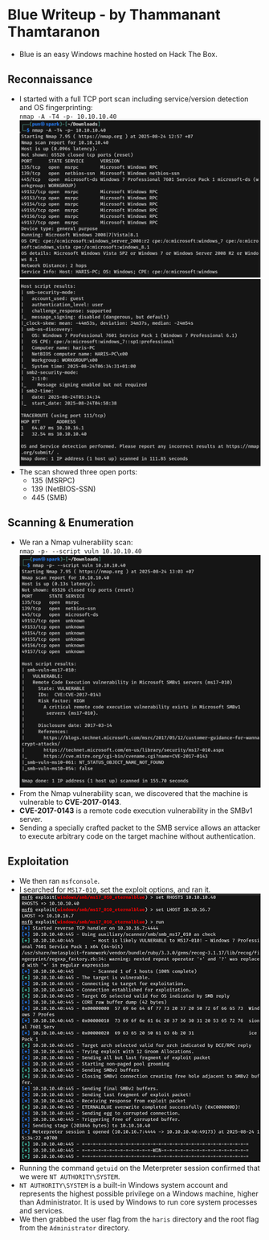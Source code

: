 # Blue Writeup - by Thammanant Thamtaranon  
- Blue is an easy Windows machine hosted on Hack The Box.

## Reconnaissance  
- I started with a full TCP port scan including service/version detection and OS fingerprinting:  
  `nmap -A -T4 -p- 10.10.10.40`  
![Nmap_Scan1](Nmap_Scan1.png)  
![Nmap_Scan2](Nmap_Scan2.png)  
- The scan showed three open ports:  
  - 135 (MSRPC) 
  - 139 (NetBIOS-SSN)
  - 445 (SMB)

## Scanning & Enumeration  
- We ran a Nmap vulnerability scan:  
  `nmap -p- --script vuln 10.10.10.40`  
![Vul_Scan](Vul_Scan.png)  
- From the Nmap vulnerability scan, we discovered that the machine is vulnerable to **CVE-2017-0143**.  
- **CVE-2017-0143** is a remote code execution vulnerability in the SMBv1 server.  
- Sending a specially crafted packet to the SMB service allows an attacker to execute arbitrary code on the target machine without authentication.

## Exploitation  
- We then ran `msfconsole`.  
- I searched for `MS17-010`, set the exploit options, and ran it.  
![MSFConsole](MSFConsole.png)  
- Running the command `getuid` on the Meterpreter session confirmed that we were `NT AUTHORITY\SYSTEM`.  
- `NT AUTHORITY\SYSTEM` is a built-in Windows system account and represents the highest possible privilege on a Windows machine, higher than Administrator. It is used by Windows to run core system processes and services.  
- We then grabbed the user flag from the `haris` directory and the root flag from the `Administrator` directory.
